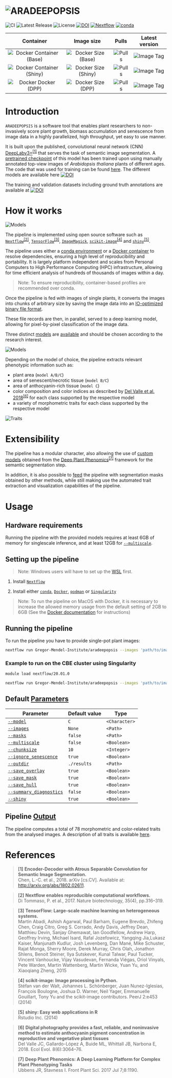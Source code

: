 # ![ARADEEPOPSIS](assets/logo/logo.png)

![CI](https://github.com/Gregor-Mendel-Institute/aradeepopsis/workflows/Integration%20test/badge.svg?branch=master)
![Latest Release](https://img.shields.io/github/v/release/Gregor-Mendel-Institute/aradeepopsis?sort=semver)
![License](https://img.shields.io/github/license/Gregor-Mendel-Institute/aradeepopsis)
[![DOI](https://zenodo.org/badge/240287274.svg)](https://zenodo.org/badge/latestdoi/240287274)
[![Nextflow](https://img.shields.io/badge/nextflow-%E2%89%A520.07.1-important.svg)](https://www.nextflow.io/)
[![conda](https://img.shields.io/badge/install%20with-conda-brightgreen.svg)](https://conda.io/)

| Container  | Image size  | Pulls | Latest version  | 
| :---: | :---: | :---: | :---: |
| ![Docker Container (Base)](https://github.com/Gregor-Mendel-Institute/aradeepopsis/workflows/Docker%20Container%20(Base)/badge.svg?branch=master) | ![Docker Size (Base)](https://img.shields.io/docker/image-size/beckerlab/aradeepopsis-base?sort=semver) | ![Pulls](https://img.shields.io/docker/pulls/beckerlab/aradeepopsis-base) | ![Image Tag](https://img.shields.io/docker/v/beckerlab/aradeepopsis-base?sort=semver) |
| ![Docker Container (Shiny)](https://github.com/Gregor-Mendel-Institute/aradeepopsis/workflows/Docker%20Container%20(Shiny)/badge.svg?branch=master)  | ![Docker Size (Shiny)](https://img.shields.io/docker/image-size/beckerlab/aradeepopsis-shiny?sort=semver) | ![Pulls](https://img.shields.io/docker/pulls/beckerlab/aradeepopsis-shiny) | ![Image Tag](https://img.shields.io/docker/v/beckerlab/aradeepopsis-shiny?sort=semver) |
| ![Docker Docker (DPP)](https://github.com/Gregor-Mendel-Institute/aradeepopsis/workflows/Docker%20Container%20(DPP)/badge.svg?branch=master) | ![Docker Size (DPP)](https://img.shields.io/docker/image-size/beckerlab/aradeepopsis-dpp?sort=semver) | ![Pulls](https://img.shields.io/docker/pulls/beckerlab/aradeepopsis-dpp) | ![Image Tag](https://img.shields.io/docker/v/beckerlab/aradeepopsis-base?sort=semver) |


# Introduction

`ARADEEPOPSIS` is a software tool that enables plant researchers to non-invasively score plant growth, biomass accumulation and senescence from image data in a highly parallelized, high throughput, yet easy to use manner.

It is built upon the published, convolutional neural network (CNN) [DeepLabv3+](https://github.com/tensorflow/models/tree/master/research/deeplab)<sup>[[1]](#ref1)</sup> that serves the task of semantic image segmentation. A [pretrained checkpoint](http://download.tensorflow.org/models/deeplabv3_xception_2018_01_04.tar.gz) of this model has been trained upon using manually annotated top-view images of *Arabidopsis thaliana* plants of different ages.
The code that was used for training can be found [here](https://github.com/phue/models/tree/aradeepopsis_manuscript/research/deeplab). The different models are available here [![DOI](https://zenodo.org/badge/DOI/10.5281/zenodo.3946618.svg)](https://doi.org/10.5281/zenodo.3946618)

The training and validation datasets including ground truth annotations are available at [![DOI](https://zenodo.org/badge/DOI/10.5281/zenodo.3946393.svg)](https://doi.org/10.5281/zenodo.3946393)

# How it works

![Models](docs/img/pipeline_graph.png)

The pipeline is implemented using open source software such as [`Nextflow`](https://www.nextflow.io/)<sup>[[2]](#ref2)</sup>, [`TensorFlow`](https://www.tensorflow.org/)<sup>[[3]](#ref3)</sup>, [`ImageMagick`](https://imagemagick.org), [`scikit-image`](https://scikit-image.org/)<sup>[[4]](#ref4)</sup> and [`shiny`](https://shiny.rstudio.com/)<sup>[[5]](#ref5)</sup>.

The pipeline uses either a [conda environment](https://conda.io/en/latest/) or a [Docker container](https://www.docker.com/resources/what-container) to resolve dependencies, ensuring a high level of reproducibility and portability. It is largely platform independent and scales from Personal Computers to High Performance Computing (HPC) infrastructure, allowing for time efficient analysis of hundreds of thousands of images within a day.

> Note: To ensure reproducibility, container-based profiles are recommended over conda.

Once the pipeline is fed with images of single plants, it converts the images into chunks of arbitrary size by saving the image data into an [IO-optimized binary file format](https://www.tensorflow.org/tutorials/load_data/tfrecord).

These file records are then, in parallel, served to a deep learning model, allowing for pixel-by-pixel classification of the image data.

Three distinct [models](docs/parameters.md#--model) are [available](https://doi.org/10.5281/zenodo.3946618) and should be chosen according to the research interest.

![Models](docs/img/example_models.png)

Depending on the model of choice, the pipeline extracts relevant phenotypic information such as:

* plant area (`model A/B/C`)
* area of senescent/necrotic tissue (`model B/C`)
* area of anthocyanin-rich tissue (`model C`)
* color composition and color indices as described by [Del Valle et al. 2018](https://doi.org/10.1002/ece3.3804)<sup>[[6]](#ref6)</sup> for each class supported by the respective model
* a variety of morphometric traits for each class supported by the respective model

![Traits](docs/img/traits.png)

# Extensibility

The pipeline has a modular character, also allowing the use of [custom models](docs/parameters.md#custom-models) obtained from the [Deep Plant Phenomics](https://github.com/p2irc/deepplantphenomics)<sup>[[7]](#ref7)</sup> framework for the semantic segmentation step.

In addition, it is also possible to [feed](docs/parameters.md#--masks) the pipeline with segmentation masks obtained by other methods, while still making use the automated trait extraction and visualization capabilities of the pipeline.

# Usage

## Hardware requirements

Running the pipeline with the provided models requires at least 6GB of memory for singlescale inference, and at least 12GB for [`--multiscale`](docs/parameters.md#--multiscale).

## Setting up the pipeline

> Note: Windows users will have to set up the [WSL](https://docs.microsoft.com/en-us/windows/wsl/install-win10) first.

1. Install [`Nextflow`](https://www.nextflow.io/index.html#GetStarted)

2. Install either [`conda`](https://docs.conda.io/projects/conda/en/latest/user-guide/install/), [`Docker`](https://docs.docker.com/install/), [`podman`](https://podman.io/getting-started/installation) or [`Singularity`](https://sylabs.io/guides/3.0/user-guide/installation.html)

> Note: To run the pipeline on MacOS with Docker, it is necessary to increase the allowed memory usage from the default setting of 2GB to 6GB (See the [Docker documentation](https://docs.docker.com/docker-for-mac/#resources) for instructions)

## Running the pipeline

To run the pipeline you have to provide single-pot plant images:

```bash
nextflow run Gregor-Mendel-Institute/aradeepopsis --images 'path/to/images/*{png|jpg}' -profile {conda|docker|podman|singularity}
```

### Example to run on the CBE cluster using Singularity

```bash
module load nextflow/20.01.0

nextflow run Gregor-Mendel-Institute/aradeepopsis --images 'path/to/images/*{png|jpg}' -profile cbe,singularity
```

## Default [Parameters](docs/parameters.md)

| Parameter | Default value | Type |
| ------------- | ------------- | ------------- |
| [`--model`](docs/parameters.md#--model)  | `C` | `<Character>` |
| [`--images`](docs/parameters.md#--images) | `None` | `<Path>` |
| [`--masks`](docs/parameters.md#--masks) | `false` | `<Path>` |
| [`--multiscale`](docs/parameters.md#--multiscale)| `false` | `<Boolean>` |
| [`--chunksize`](docs/parameters.md#--chunksize) | `10` | `<Integer>` |
| [`--ignore_senescence`](docs/parameters.md#--ignore_senescence) | `true` | `<Boolean>` |
| [`--outdir`](docs/parameters.md#--outdir) | `./results`  | `<Path>` |
| [`--save_overlay`](docs/parameters.md#--save_overlay) | `true` | `<Boolean>` |
| [`--save_mask`](docs/parameters.md#--save_mask)| `true` | `<Boolean>` |
| [`--save_hull`](docs/parameters.md#--save_hull) | `true` | `<Boolean>` |
| [`--summary_diagnostics`](docs/parameters.md#--summary_diagnostics) | `false` | `<Boolean>` |
| [`--shiny`](docs/parameters.md#--shiny) | `true` | `<Boolean>` |

## Pipeline [Output](docs/output.md)

The pipeline computes a total of 78 morphometric and color-related traits from the analysed images.
A description of all traits is available [here](docs/output.md#Trait-table).

# References

> <a name="ref1">[1]</a> **Encoder-Decoder with Atrous Separable Convolution for Semantic Image Segmentation.**<br />Chen, L.-C. et al., 2018. arXiv [cs.CV]. Available at: http://arxiv.org/abs/1802.02611.

> <a name="ref2">[2]</a> **Nextflow enables reproducible computational workflows.**<br />Di Tommaso, P. et al., 2017. Nature biotechnology, 35(4), pp.316–319.

> <a name="ref3">[3]</a> **TensorFlow: Large-scale machine learning on heterogeneous systems.**<br />Martín Abadi, Ashish Agarwal, Paul Barham, Eugene Brevdo, Zhifeng Chen, Craig Citro, Greg S. Corrado, Andy Davis, Jeffrey Dean, Matthieu Devin, Sanjay Ghemawat, Ian Goodfellow, Andrew Harp, Geoffrey Irving, Michael Isard, Rafal Jozefowicz, Yangqing Jia,Lukasz Kaiser, Manjunath Kudlur, Josh Levenberg, Dan Mané, Mike Schuster, Rajat Monga, Sherry Moore, Derek Murray, Chris Olah, Jonathon Shlens, Benoit Steiner, Ilya Sutskever, Kunal Talwar, Paul Tucker, Vincent Vanhoucke, Vijay Vasudevan, Fernanda Viégas, Oriol Vinyals, Pete Warden, Martin Wattenberg, Martin Wicke, Yuan Yu, and Xiaoqiang Zheng, 2015

> <a name="ref4">[4]</a> **scikit-image: Image processing in Python.**<br />Stéfan van der Walt, Johannes L. Schönberger, Juan Nunez-Iglesias, François Boulogne, Joshua D. Warner, Neil Yager, Emmanuelle Gouillart, Tony Yu and the scikit-image contributors. PeerJ 2:e453 (2014)

> <a name="ref5">[5]</a> **shiny: Easy web applications in R**<br />Rstudio Inc. (2014)

> <a name="ref6">[6]</a> **Digital photography provides a fast, reliable, and noninvasive method to estimate anthocyanin pigment concentration in reproductive and vegetative plant tissues**<br />Del Valle JC, Gallardo-López A, Buide ML, Whittall JB, Narbona E, 2018. Ecol Evol. 8(6):3064–76.

> <a name="ref7">[7]</a> **Deep Plant Phenomics: A Deep Learning Platform for Complex Plant Phenotyping Tasks**<br />Ubbens JR, Stavness I. Front Plant Sci. 2017 Jul 7;8:1190.
